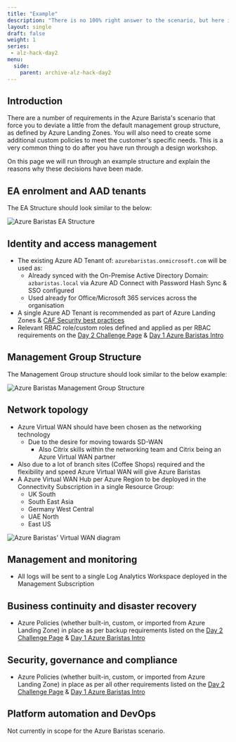 ```yaml
---
title: "Example"
description: "There is no 100% right answer to the scenario, but here is an example solution."
layout: single
draft: false
weight: 1
series:
 - alz-hack-day2
menu:
  side:
    parent: archive-alz-hack-day2
---
```


## Introduction

There are a number of requirements in the Azure Barista's scenario that force you to deviate a little from the default management group structure, as defined by Azure Landing Zones. You will also need to create some additional custom policies to meet the customer's specific needs. This is a very common thing to do after you have run through a design workshop.

On this page we will run through an example structure and explain the reasons why these decisions have been made.

## EA enrolment and AAD tenants

The EA Structure should look similar to the below:

![Azure Baristas EA Structure](/alz/day2/images/az-bar-ea-example.png)

## Identity and access management

- The existing Azure AD Tenant of: ```azurebaristas.onmicrosoft.com``` will be used as:
  - Already synced with the On-Premise Active Directory Domain: ```azbaristas.local``` via Azure AD Connect with Password Hash Sync & SSO configured
  - Used already for Office/Microsoft 365 services across the organisation
- A single Azure AD Tenant is recommended as part of Azure Landing Zones & [CAF Security best practices](https://docs.microsoft.com/azure/cloud-adoption-framework/security/security-top-10#9-architecture-standardize-on-a-single-directory-and-identity)
- Relevant RBAC role/custom roles defined and applied as per RBAC requirements on the [Day 2 Challenge Page](../customise/#security-group-and-rbac-assignments) & [Day 1 Azure Baristas Intro](/alz/day1/baristas)

## Management Group Structure

The Management Group structure should look similar to the below example:

![Azure Baristas Management Group Structure](/alz/day2/images/az-bar-mgmt-grp-example.png)

## Network topology

- Azure Virtual WAN should have been chosen as the networking technology
  - Due to the desire for moving towards SD-WAN
    - Also Citrix skills within the networking team and Citrix being an Azure Virtual WAN partner
- Also due to a lot of branch sites (Coffee Shops) required and the flexibility and speed Azure Virtual WAN will give Azure Baristas
- A Azure Virtual WAN Hub per Azure Region to be deployed in the Connectivity Subscription in a single Resource Group:
  - UK South
  - South East Asia
  - Germany West Central
  - UAE North
  - East US

![Azure Baristas' Virtual WAN diagram](/alz/day2/images/az-bar-vwan-example.png)

## Management and monitoring

- All logs will be sent to a single Log Analytics Workspace deployed in the Management Subscription

## Business continuity and disaster recovery

- Azure Policies (whether built-in, custom, or imported from Azure Landing Zone) in place as per backup requirements listed on the [Day 2 Challenge Page](../customise/#policy-guidance) & [Day 1 Azure Baristas Intro](/alz/day1/baristas)

## Security, governance and compliance

- Azure Policies (whether built-in, custom, or imported from Azure Landing Zone) in place as per all other requirements listed on the [Day 2 Challenge Page](../customise/#policy-guidance) & [Day 1 Azure Baristas Intro](/alz/day1/baristas)

## Platform automation and DevOps

Not currently in scope for the Azure Baristas scenario.
